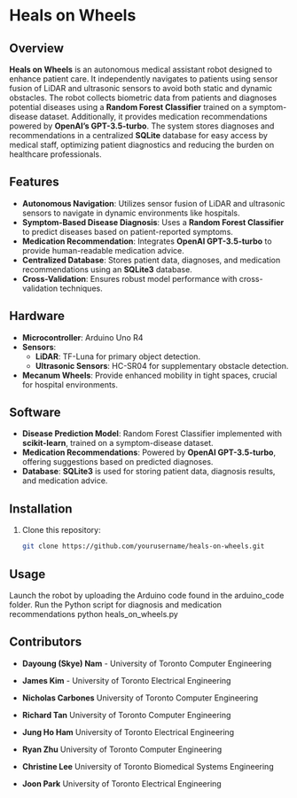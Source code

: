 # Heals on Wheels

## Overview

**Heals on Wheels** is an autonomous medical assistant robot designed to enhance patient care. It independently navigates to patients using sensor fusion of LiDAR and ultrasonic sensors to avoid both static and dynamic obstacles. The robot collects biometric data from patients and diagnoses potential diseases using a **Random Forest Classifier** trained on a symptom-disease dataset. Additionally, it provides medication recommendations powered by **OpenAI’s GPT-3.5-turbo**. The system stores diagnoses and recommendations in a centralized **SQLite** database for easy access by medical staff, optimizing patient diagnostics and reducing the burden on healthcare professionals.

## Features

- **Autonomous Navigation**: Utilizes sensor fusion of LiDAR and ultrasonic sensors to navigate in dynamic environments like hospitals.
- **Symptom-Based Disease Diagnosis**: Uses a **Random Forest Classifier** to predict diseases based on patient-reported symptoms.
- **Medication Recommendation**: Integrates **OpenAI GPT-3.5-turbo** to provide human-readable medication advice.
- **Centralized Database**: Stores patient data, diagnoses, and medication recommendations using an **SQLite3** database.
- **Cross-Validation**: Ensures robust model performance with cross-validation techniques.

## Hardware

- **Microcontroller**: Arduino Uno R4
- **Sensors**:
  - **LiDAR**: TF-Luna for primary object detection.
  - **Ultrasonic Sensors**: HC-SR04 for supplementary obstacle detection.
- **Mecanum Wheels**: Provide enhanced mobility in tight spaces, crucial for hospital environments.

## Software

- **Disease Prediction Model**: Random Forest Classifier implemented with **scikit-learn**, trained on a symptom-disease dataset.
- **Medication Recommendations**: Powered by **OpenAI GPT-3.5-turbo**, offering suggestions based on predicted diagnoses.
- **Database**: **SQLite3** is used for storing patient data, diagnosis results, and medication advice.

## Installation

1. Clone this repository:
   ```bash
   git clone https://github.com/yourusername/heals-on-wheels.git

## Usage 
Launch the robot by uploading the Arduino code found in the arduino_code folder.
Run the Python script for diagnosis and medication recommendations
python heals_on_wheels.py


## Contributors

- **Dayoung (Skye) Nam** - University of Toronto Computer Engineering

- **James Kim** - University of Toronto Electrical Engineering 
  
- **Nicholas Carbones**  University of Toronto Computer Engineering

- **Richard Tan**  University of Toronto Computer Engineering

- **Jung Ho Ham**  University of Toronto Electrical Engineering

- **Ryan Zhu**  University of Toronto Computer Engineering

- **Christine Lee**  University of Toronto Biomedical Systems Engineering

- **Joon Park**  University of Toronto Electrical Engineering
